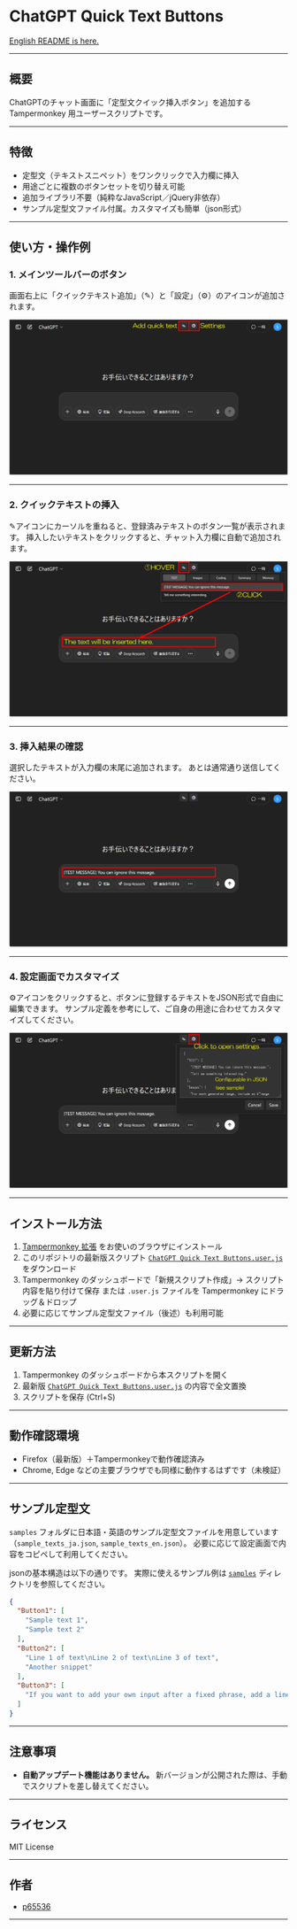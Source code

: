 # ChatGPT Quick Text Buttons

[English README is here.](./README.md)

---

## 概要

ChatGPTのチャット画面に「定型文クイック挿入ボタン」を追加する Tampermonkey 用ユーザースクリプトです。

---

## 特徴

* 定型文（テキストスニペット）をワンクリックで入力欄に挿入
* 用途ごとに複数のボタンセットを切り替え可能
* 追加ライブラリ不要（純粋なJavaScript／jQuery非依存）
* サンプル定型文ファイル付属。カスタマイズも簡単（json形式）

---

## 使い方・操作例

### 1. メインツールバーのボタン

画面右上に「クイックテキスト追加」（✎）と「設定」（⚙️）のアイコンが追加されます。

![メインツールバー（クイックテキスト追加・設定ボタン）](docs/cqtb_001.png)

---

### 2. クイックテキストの挿入

✎アイコンにカーソルを重ねると、登録済みテキストのボタン一覧が表示されます。
挿入したいテキストをクリックすると、チャット入力欄に自動で追加されます。

![クイックテキストの選択と挿入](docs/cqtb_002.png)

---

### 3. 挿入結果の確認

選択したテキストが入力欄の末尾に追加されます。
あとは通常通り送信してください。

![入力欄にテキストが挿入された様子](docs/cqtb_003.png)

---

### 4. 設定画面でカスタマイズ

⚙️アイコンをクリックすると、ボタンに登録するテキストをJSON形式で自由に編集できます。
サンプル定義を参考にして、ご自身の用途に合わせてカスタマイズしてください。

![設定画面：JSON形式で定義を編集](docs/cqtb_004.png)

---

## インストール方法

1. [Tampermonkey 拡張](https://www.tampermonkey.net/) をお使いのブラウザにインストール
2. このリポジトリの最新版スクリプト
   [`ChatGPT Quick Text Buttons.user.js`](./ChatGPT%20Quick%20Text%20Buttons.user.js) をダウンロード
3. Tampermonkey のダッシュボードで「新規スクリプト作成」→ スクリプト内容を貼り付けて保存
   または `.user.js` ファイルを Tampermonkey にドラッグ＆ドロップ
4. 必要に応じてサンプル定型文ファイル（後述）も利用可能

---

## 更新方法

1. Tampermonkey のダッシュボードから本スクリプトを開く
2. 最新版 [`ChatGPT Quick Text Buttons.user.js`](./ChatGPT%20Quick%20Text%20Buttons.user.js) の内容で全文置換
3. スクリプトを保存 (Ctrl+S)

---

## 動作確認環境

* Firefox（最新版）＋Tampermonkeyで動作確認済み
* Chrome, Edge などの主要ブラウザでも同様に動作するはずです（未検証）

---

## サンプル定型文

`samples` フォルダに日本語・英語のサンプル定型文ファイルを用意しています（`sample_texts_ja.json`, `sample_texts_en.json`）。
必要に応じて設定画面で内容をコピペして利用してください。

jsonの基本構造は以下の通りです。
実際に使えるサンプル例は [`samples`](samples) ディレクトリを参照してください。

```json
{
  "Button1": [
    "Sample text 1",
    "Sample text 2"
  ],
  "Button2": [
    "Line 1 of text\nLine 2 of text\nLine 3 of text",
    "Another snippet"
  ],
  "Button3": [
    "If you want to add your own input after a fixed phrase, add a line break at the end.\n\n"
  ]
}
```

---

## 注意事項

* **自動アップデート機能はありません。**
  新バージョンが公開された際は、手動でスクリプトを差し替えてください。

---

## ライセンス

MIT License

---

## 作者

* [p65536](https://github.com/p65536)

---
